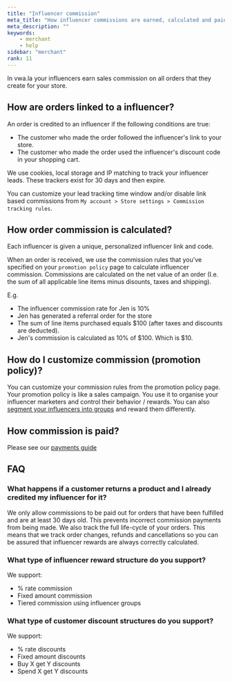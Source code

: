 ```yaml
---
title: "Influencer commission"
meta_title: "How influencer commissions are earned, calculated and paid?"
meta_description: ""
keywords:
    - merchant
    - help
sidebar: "merchant"
rank: 11
---
```


In vwa.la your influencers earn sales commission on all orders that they create for your store.

## How are orders linked to a influencer?

An order is credited to an influencer if the following conditions are true:

-  The customer who made the order followed the influencer's link to your store.
-  The customer who made the order used the influencer's discount code in your shopping cart.

We use cookies, local storage and IP matching to track your influencer leads. These trackers exist for 30 days and then expire.

You can customize your lead tracking time window and/or disable link based commissions from `My account > Store settings > Commission tracking rules`.

## How order commission is calculated?

Each influencer is given a unique, personalized influencer link and code.

When an order is received, we use the commission rules that you've specified on your `promotion policy` page to calculate influencer commission. Commissions are calculated on the net value of an order (I.e. the sum of all applicable line items minus disounts, taxes and shipping). 

E.g.

- The influencer commission rate for Jen is 10%
- Jen has generated a referral order for the store
- The sum of line items purchased equals $100 (after taxes and discounts are deducted). 
- Jen's commission is calculated as 10% of $100. Which is $10.

## How do I customize commission (promotion policy)?

You can customize your commission rules from the promotion policy page. Your promotion policy is like a sales campaign. You use it to organise your influencer marketers and control their behavior / rewards. You can also [segment your influencers into groups](/merchant/influencer-group-specific-commission/) and reward them differently.  

## How commission is paid?

Please see our [payments guide](/merchant/paying-commission)

## FAQ

### What happens if a customer returns a product and I already credited my influencer for it?

We only allow commissions to be paid out for orders that have been fulfilled and are at least 30 days old. This prevents incorrect commission payments from being made. We also track the full life-cycle of your orders. This means that we track order changes, refunds and cancellations so you can be assured that influencer rewards are always correctly calculated.

### What type of influencer reward structure do you support?

We support:

- % rate commission
- Fixed amount commission
- Tiered commission using influencer groups

### What type of customer discount structures do you support?

We support:

- % rate discounts
- Fixed amount discounts
- Buy X get Y discounts 
- Spend X get Y discounts